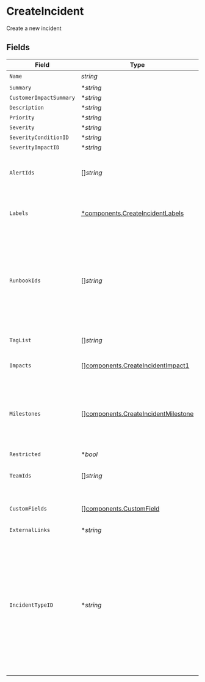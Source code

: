 # CreateIncident

Create a new incident


## Fields

| Field                                                                                                                                                                                      | Type                                                                                                                                                                                       | Required                                                                                                                                                                                   | Description                                                                                                                                                                                |
| ------------------------------------------------------------------------------------------------------------------------------------------------------------------------------------------ | ------------------------------------------------------------------------------------------------------------------------------------------------------------------------------------------ | ------------------------------------------------------------------------------------------------------------------------------------------------------------------------------------------ | ------------------------------------------------------------------------------------------------------------------------------------------------------------------------------------------ |
| `Name`                                                                                                                                                                                     | *string*                                                                                                                                                                                   | :heavy_check_mark:                                                                                                                                                                         | N/A                                                                                                                                                                                        |
| `Summary`                                                                                                                                                                                  | **string*                                                                                                                                                                                  | :heavy_minus_sign:                                                                                                                                                                         | N/A                                                                                                                                                                                        |
| `CustomerImpactSummary`                                                                                                                                                                    | **string*                                                                                                                                                                                  | :heavy_minus_sign:                                                                                                                                                                         | N/A                                                                                                                                                                                        |
| `Description`                                                                                                                                                                              | **string*                                                                                                                                                                                  | :heavy_minus_sign:                                                                                                                                                                         | N/A                                                                                                                                                                                        |
| `Priority`                                                                                                                                                                                 | **string*                                                                                                                                                                                  | :heavy_minus_sign:                                                                                                                                                                         | N/A                                                                                                                                                                                        |
| `Severity`                                                                                                                                                                                 | **string*                                                                                                                                                                                  | :heavy_minus_sign:                                                                                                                                                                         | N/A                                                                                                                                                                                        |
| `SeverityConditionID`                                                                                                                                                                      | **string*                                                                                                                                                                                  | :heavy_minus_sign:                                                                                                                                                                         | N/A                                                                                                                                                                                        |
| `SeverityImpactID`                                                                                                                                                                         | **string*                                                                                                                                                                                  | :heavy_minus_sign:                                                                                                                                                                         | N/A                                                                                                                                                                                        |
| `AlertIds`                                                                                                                                                                                 | []*string*                                                                                                                                                                                 | :heavy_minus_sign:                                                                                                                                                                         | List of alert IDs that this incident should be associated to                                                                                                                               |
| `Labels`                                                                                                                                                                                   | [*components.CreateIncidentLabels](../../models/components/createincidentlabels.md)                                                                                                        | :heavy_minus_sign:                                                                                                                                                                         | Key:value pairs to track custom data for the incident                                                                                                                                      |
| `RunbookIds`                                                                                                                                                                               | []*string*                                                                                                                                                                                 | :heavy_minus_sign:                                                                                                                                                                         | List of ids of Runbooks to attach to this incident. Foregoes any conditions these Runbooks may have guarding automatic attachment.                                                         |
| `TagList`                                                                                                                                                                                  | []*string*                                                                                                                                                                                 | :heavy_minus_sign:                                                                                                                                                                         | List of tags for the incident                                                                                                                                                              |
| `Impacts`                                                                                                                                                                                  | [][components.CreateIncidentImpact1](../../models/components/createincidentimpact1.md)                                                                                                     | :heavy_minus_sign:                                                                                                                                                                         | An array of impacted infrastructure                                                                                                                                                        |
| `Milestones`                                                                                                                                                                               | [][components.CreateIncidentMilestone](../../models/components/createincidentmilestone.md)                                                                                                 | :heavy_minus_sign:                                                                                                                                                                         | An array of milestones to set on an incident. This can be used to create an already-resolved incident.                                                                                     |
| `Restricted`                                                                                                                                                                               | **bool*                                                                                                                                                                                    | :heavy_minus_sign:                                                                                                                                                                         | N/A                                                                                                                                                                                        |
| `TeamIds`                                                                                                                                                                                  | []*string*                                                                                                                                                                                 | :heavy_minus_sign:                                                                                                                                                                         | IDs of teams you wish to assign to this incident.                                                                                                                                          |
| `CustomFields`                                                                                                                                                                             | [][components.CustomField](../../models/components/customfield.md)                                                                                                                         | :heavy_minus_sign:                                                                                                                                                                         | An array of custom fields to set on the incident.                                                                                                                                          |
| `ExternalLinks`                                                                                                                                                                            | **string*                                                                                                                                                                                  | :heavy_minus_sign:                                                                                                                                                                         | N/A                                                                                                                                                                                        |
| `IncidentTypeID`                                                                                                                                                                           | **string*                                                                                                                                                                                  | :heavy_minus_sign:                                                                                                                                                                         | The ID of the incident type to use as a template when creating the incident. This will copy values from the incident type unless they are being overridden via parameters in this request. |